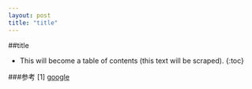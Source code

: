 ```yaml
---
layout: post
title: "title"
---
```



##title

- This will become a table of contents (this text will be scraped).
{:toc}



###参考
[1] [google][r1]

[r1]: http://google.com "显示google主页"

[^id]: 这是脚注
